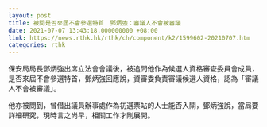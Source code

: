 ```yaml
---
layout: post
title: 被問是否來屆不會參選特首　鄧炳強：審議人不會被審議
date: 2021-07-07 13:43:18.000000000 +08:00
link: https://news.rthk.hk/rthk/ch/component/k2/1599602-20210707.htm
categories: rthk
---
```


保安局局長鄧炳強出席立法會會議後，被追問他作為候選人資格審查委員會成員，是否來屆不會參選特首，鄧炳強回應說，資審委負責審議候選人資格，認為「審議人不會被審議」。

他亦被問到，曾借出議員辦事處作為初選票站的人士能否入閘，鄧炳強說，當局要詳細研究，現時言之尚早，相關工作才剛展開。
